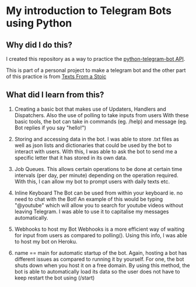 # My introduction to Telegram Bots using Python

## Why did I do this?
I created this repository as a way to practice the [python-telegram-bot API](https://github.com/python-telegram-bot/python-telegram-bot).

This is part of a personal project to make a telegram bot and the other part of this practice is from [Texts From a Stoic](https://github.com/Raihan9797/Texts-from-a-Stoic)

## What did I learn from this?
1. Creating a basic bot that makes use of Updaters, Handlers and Dispatchers. Also the use of polling to take inputs from users
With these basic tools, the bot can take in commands (eg. /help) and message (eg. Bot replies if you say "hello!")

2. Storing and accessing data in the bot.
I was able to store .txt files as well as json lists and dictionaries that could be used by the bot to interact with users. With this, I was able to ask the bot to send me a specific letter that it has stored in its own data.

3. Job Queues.
This allows certain operations to be done at certain time intervals (per day, per minute) depending on the operation required. With this, I can allow my bot to prompt users with daily texts etc.

4. Inline Keyboard
The Bot can be used from within your keyboard ie. no need to chat with the Bot! An example of this would be typing "@youtube" which will allow you to search for youtube videos without leaving Telegram. I was able to use it to capitalise my messages automatically.

5. Webhooks to host my Bot
Webhooks is a more efficient way of waiting for input from users as compared to polling(). Using this info, I was able to host my bot on Heroku.

6. name == main for automatic startup of the bot.
Again, hosting a bot has different issues as compared to running it by yourself. For one, the bot shuts down when you host it on a free domain. By using this method, the bot is able to automatically load its data so the user does not have to keep restart the bot using (/start)